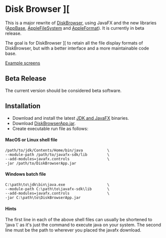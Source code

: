 # Disk Browser ][
This is a major rewrite of [DiskBrowser](https://github.com/dmolony/diskbrowser), using JavaFX and the new libraries ([AppBase](https://github.com/dmolony/AppBase), 
[AppleFileSystem](https://github.com/dmolony/AppleFileSystem) and 
[AppleFormat](https://github.com/dmolony/AppleFormat)). It is currently in beta release.
  
The goal is for DiskBrowser ][ to retain all the file display formats of DiskBrowser, but  with a better interface and a more maintainable code base.

[Example screens](resources/screens.md)

## Beta Release
The current version should be considered beta software.

## Installation
- Download and install the latest [JDK and JavaFX](https://jdk.java.net/) binaries.
- Download [DiskBrowserApp.jar](https://github.com/dmolony/DiskBrowser2/releases).
- Create executable run file as follows:  

#### MacOS or Linux shell file
```
/path/to/jdk/Contents/Home/bin/java           \
--module-path /path/to/javafx-sdk/lib         \
--add-modules=javafx.controls                 \
-jar /path/to/DiskBrowserApp.jar
```  

#### Windows batch file
```
C:\path\to\jdk\bin\java.exe                   \
--module-path C:\path\to\javafx-sdk\lib       \
--add-modules=javafx.controls                 \
-jar C:\path\to\DiskBrowserApp.jar
```

#### Hints
The first line in each of the above shell files can usually be shortened to 'java   \\' as it's just the command to execute java on your system. The second line must be the path to wherever you placed the javafx download.
